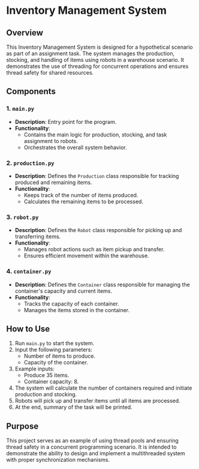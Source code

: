 # Inventory Management System

## Overview
This Inventory Management System is designed for a hypothetical scenario as part of an assignment task. The system manages the production, stocking, and handling of items using robots in a warehouse scenario. It demonstrates the use of threading for concurrent operations and ensures thread safety for shared resources.

## Components

### 1. `main.py`
- **Description**: Entry point for the program.
- **Functionality**:
  - Contains the main logic for production, stocking, and task assignment to robots.
  - Orchestrates the overall system behavior.
  
### 2. `production.py`
- **Description**: Defines the `Production` class responsible for tracking produced and remaining items.
- **Functionality**:
  - Keeps track of the number of items produced.
  - Calculates the remaining items to be processed.

### 3. `robot.py`
- **Description**: Defines the `Robot` class responsible for picking up and transferring items.
- **Functionality**:
  - Manages robot actions such as item pickup and transfer.
  - Ensures efficient movement within the warehouse.

### 4. `container.py`
- **Description**: Defines the `Container` class responsible for managing the container's capacity and current items.
- **Functionality**:
  - Tracks the capacity of each container.
  - Manages the items stored in the container.

## How to Use

1. Run `main.py` to start the system.
2. Input the following parameters:
   - Number of items to produce.
   - Capacity of the container.
3. Example inputs:
   - Produce 35 items.
   - Container capacity: 8.
4. The system will calculate the number of containers required and initiate production and stocking.
5. Robots will pick up and transfer items until all items are processed.
6. At the end, summary of the task will be printed. 


## Purpose
This project serves as an example of using thread pools and ensuring thread safety in a concurrent programming scenario. It is intended to demonstrate the ability to design and implement a multithreaded system with proper synchronization mechanisms.